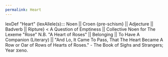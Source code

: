 ```yaml
---
permalink: Heart
---
```

lexDef "Heart" {lexAllele(s)::: Noen || Croen {pre-schism} || Adjecture || Badverb || Ripture} < A Question of Emptiness ||  Collective Noen for The Lexeme "Rose" N.B. "A Heart of Roses"  || Belonging || To Have A Companion (Literary) || "And Lo, It Came To Pass, That The Heart Became A Row or Oar of Rows of Hearts of Roses." - The Book of Sighs and Strangers; Year ⧖eno.
